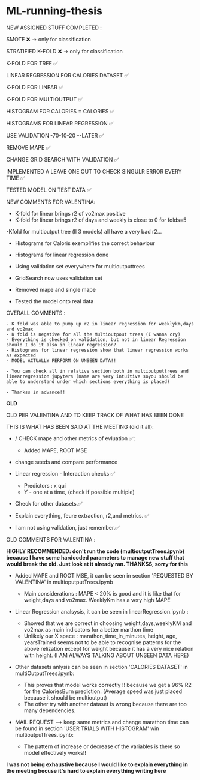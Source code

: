 # ML-running-thesis

NEW ASSIGNED STUFF COMPLETED :

SMOTE ❌ -> only for classification

STRATIFIED K-FOLD ❌ -> only for classification

K-FOLD FOR TREE  ✅

LINEAR REGRESSION FOR CALORIES DATASET ✅

K-FOLD FOR LINEAR ✅

K-FOLD FOR MULTIOUTPUT ✅

HISTOGRAM FOR CALORIES = CALORIES ✅

HISTOGRAMS FOR LINEAR REGRESSION ✅

USE VALIDATION -70-10-20 --LATER ✅

REMOVE MAPE ✅

CHANGE GRID SEARCH WITH VALIDATION ✅

IMPLEMENTED A LEAVE ONE OUT TO CHECK SINGULR ERROR EVERY TIME ✅

TESTED MODEL ON TEST DATA ✅


NEW COMMENTS FOR VALENTINA:

- K-fold for linear brings r2 of vo2max positive 
- K-fold for linear brings r2 of days and weekly is close to 0 for folds=5

-Kfold for multioutput tree (ll 3 models) all have a very bad r2...

- Histograms for Caloris exemplifies the correct behaviour
- Histograms for linear regression done

- Using validation set everywhere for multioutputtrees
- GridSearch now uses validation set

- Removed  mape and single mape

- Tested the model onto real data 


OVERALL COMMENTS :

    - K fold was able to pump up r2 in linear regression for weeklykm,days and vo2max
    - K fold is negative for all the Multioutpout trees (I wanna cry)
    - Everything is checked on validation, but not in linear Regression should I do it also in linear regression?
    - Histograms for linear regression show that linear regression works as expected
    - MODEL ACTUALLY PERFORM ON UNSEEN DATA!!

    - You can check all in relative section both in multioutputtrees and linearregression jupyters (name are very intuitive soyou should be able to understand under which sections everything is placed)

    - Thankss in advance!!






**OLD**


OLD PER VALENTINA AND TO KEEP TRACK OF WHAT HAS BEEN DONE

THIS IS WHAT HAS BEEN SAID AT THE MEETING (did it all):

- / CHECK mape and other metrics of evluation ✅:
    
    - Added MAPE, ROOT MSE 

- change seeds and compare performance 

- Linear regression - Interaction checks ✅
    
    - Predictors : x qui
    - Y - one at a time, (check if possible multiple)

- Check for other datasets.✅

- Explain everything, feure extraction, r2,and metrics. ✅

- I am not using validation, just remember.✅



OLD COMMENTS FOR VALENTINA :

__HIGHLY RECOMMENDED: don't run the code (multioutputTrees.ipynb) because I have some hardcoded parameters to manage new stuff that would break the old. Just look at it already ran. THANKSS, sorry for this__

- Added MAPE and ROOT MSE, it can be seen in section 'REQUESTED BY VALENTINA' in multioputputTrees.ipynb 

    * Main considerations : MAPE < 20% is good and it is like that for  weight,days and vo2max. WeeklyKm has a very high MAPE

- Linear Regression analsysis, it can be seen in linearRegression.ipynb :
    
    * Showed that we are correct in choosing weight,days,weeklyKM and vo2max as main indicators for a better marthon time
    * Unlikely our X space : marathon_time_in_minutes, height, age, yearsTrained seems not to be able to recognise patterns for the above relization except for weight because it has a very nice relation with height. (I AM ALWAYS TALKING ABOUT UNSEEN DATA HERE)

- Other datasets anlysis can be seen in section 'CALORIES DATASET' in multiOutputTrees.ipynb:

    * This proves that model works correctly !! because we get a 96% R2 for the CaloriesBurn prediction. (Average speed was just placed because it should be multioutput)
    * The other try with another dataset is wrong because there are too many dependencies.

- MAIL REQUEST --> keep same metrics and change marathon time can be found in section 'USER TRIALS WITH HISTOGRAM' win multioutputTrees.ipynb:

    * The pattern of increase or decrease of the variables is there so model effectively works!!


__I was not being exhaustive because I would like to explain everything in the meeting becuse it's hard to explain everything writing here__ 



